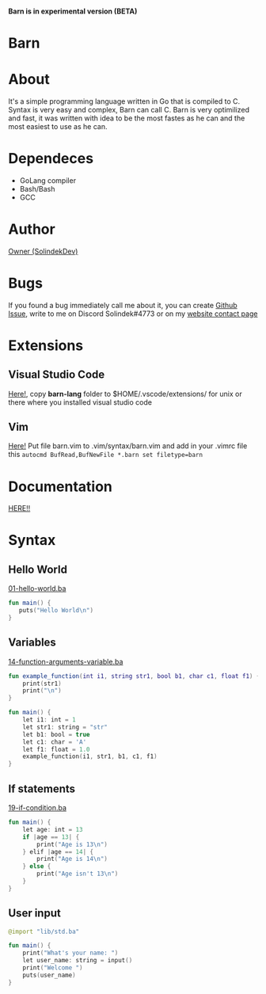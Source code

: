 #### Barn is in experimental version (BETA)
# Barn
# About
It's a simple programming language written in Go that is compiled to C.
Syntax is very easy and complex, Barn can call C. Barn is very optimilized
and fast, it was written with idea to be the most fastes as he can and the 
most easiest to use as he can.
# Dependeces
- GoLang compiler
- Bash/Bash
- GCC
# Author
[Owner (SolindekDev)](https://github.com/solindekdev/)
# Bugs
If you found a bug immediately call me about it, you can create [Github Issue](), write to me on Discord Solindek#4773 or on my [website contact page](https://solindek.tech/contact.html)
# Extensions
## Visual Studio Code
[Here!](./extensions/vscode/), copy **barn-lang** folder to $HOME/.vscode/extensions/ for unix or there where you installed visual studio code
## Vim
[Here!](./extensions/vim/) Put file barn.vim to .vim/syntax/barn.vim and add in your .vimrc file this `autocmd BufRead,BufNewFile *.barn set filetype=barn`
# Documentation
[HERE!!](https://barn-lang.github.io/barn-docs/)
# Syntax
## Hello World
[01-hello-world.ba](./examples/01-hello-world.ba)
```kotlin
fun main() {
   puts("Hello World\n")
}
```
## Variables
[14-function-arguments-variable.ba](./examples/14-function-arguments-variable.ba)
```kotlin
fun example_function(int i1, string str1, bool b1, char c1, float f1) {
    print(str1)
    print("\n")
}

fun main() {
    let i1: int = 1
    let str1: string = "str"
    let b1: bool = true
    let c1: char = 'A'
    let f1: float = 1.0
    example_function(i1, str1, b1, c1, f1)
}
```
## If statements
[19-if-condition.ba](./examples/19-if-condition.ba)
```kotlin
fun main() {
    let age: int = 13
    if |age == 13| {
        print("Age is 13\n")
    } elif |age == 14| {
        print("Age is 14\n")    
    } else {
        print("Age isn't 13\n")
    }
}
```
## User input
```kotlin
@import "lib/std.ba"

fun main() {
	print("What's your name: ")
	let user_name: string = input()
	print("Welcome ")
	puts(user_name)
}
```
